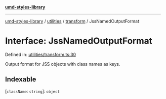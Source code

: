[**umd-styles-library**](../../../../README.md)

***

[umd-styles-library](../../../../modules.md) / [utilities](../../../README.md) / [transform](../README.md) / JssNamedOutputFormat

# Interface: JssNamedOutputFormat

Defined in: [utilities/transform.ts:30](https://github.com/UMD-Digital/design-system/blob/ada30a44686a89a90941bbd44a6f156101fc9b44/packages/styles/source/utilities/transform.ts#L30)

Output format for JSS objects with class names as keys.

## Indexable

\[`className`: `string`\]: `object`
